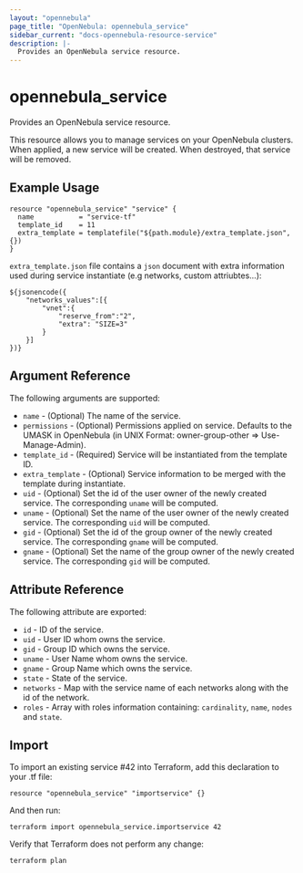 ```yaml
---
layout: "opennebula"
page_title: "OpenNebula: opennebula_service"
sidebar_current: "docs-opennebula-resource-service"
description: |-
  Provides an OpenNebula service resource.
---
```


# opennebula_service

Provides an OpenNebula service resource.

This resource allows you to manage services on your OpenNebula clusters. When applied,
a new service will be created. When destroyed, that service will be removed.

## Example Usage

```hcl
resource "opennebula_service" "service" {
  name           = "service-tf"
  template_id    = 11
  extra_template = templatefile("${path.module}/extra_template.json", {})
}
```

`extra_template.json` file contains a `json` document with extra information used during service instantiate (e.g networks, custom attriubtes...):

```
${jsonencode({
	"networks_values":[{
		"vnet":{
			"reserve_from":"2",
			"extra": "SIZE=3"
		}
	}]
})}
```

## Argument Reference

The following arguments are supported:

* `name` - (Optional) The name of the service.
* `permissions` - (Optional) Permissions applied on service. Defaults to the UMASK in OpenNebula (in UNIX Format: owner-group-other => Use-Manage-Admin).
* `template_id` - (Required) Service will be instantiated from the template ID.
* `extra_template` - (Optional) Service information to be merged with the template during instantiate.
* `uid` - (Optional) Set the id of the user owner of the newly created service. The corresponding `uname` will be computed.
* `uname` - (Optional) Set the name of the user owner of the newly created service. The corresponding `uid` will be computed.
* `gid` - (Optional) Set the id of the group owner of the newly created service. The corresponding `gname` will be computed.
* `gname` - (Optional) Set the name of the group owner of the newly created service. The corresponding `gid` will be computed.

## Attribute Reference

The following attribute are exported:

* `id` - ID of the service.
* `uid` - User ID whom owns the service.
* `gid` - Group ID which owns the service.
* `uname` - User Name whom owns the service.
* `gname` - Group Name which owns the service.
* `state` - State of the service.
* `networks` - Map with the service name of each networks along with the id of the network.
* `roles` - Array with roles information containing: `cardinality`, `name`, `nodes` and `state`.

## Import

To import an existing service #42 into Terraform, add this declaration to your .tf file:

```hcl
resource "opennebula_service" "importservice" {}
```

And then run:

```
terraform import opennebula_service.importservice 42
```

Verify that Terraform does not perform any change:

```
terraform plan
```

